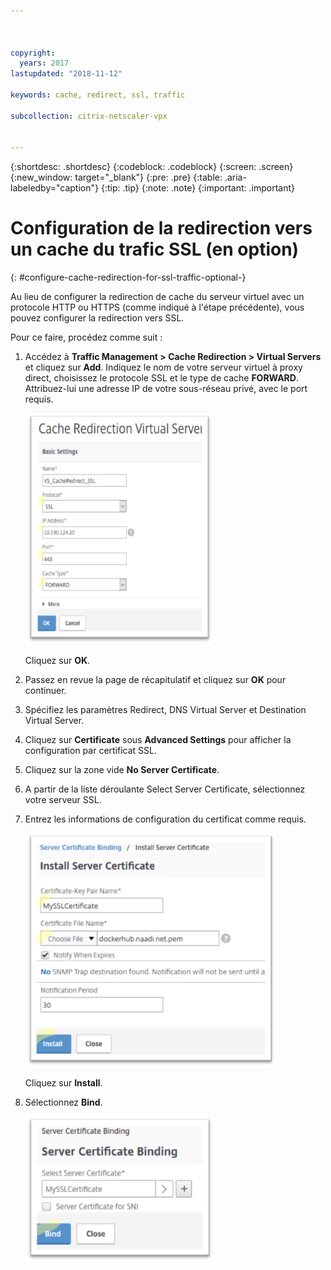 ```yaml
---



copyright:
  years: 2017
lastupdated: "2018-11-12"

keywords: cache, redirect, ssl, traffic

subcollection: citrix-netscaler-vpx


---
```


{:shortdesc: .shortdesc}
{:codeblock: .codeblock}
{:screen: .screen}
{:new_window: target="_blank"}
{:pre: .pre}
{:table: .aria-labeledby="caption"}
{:tip: .tip}
{:note: .note}
{:important: .important}

# Configuration de la redirection vers un cache du trafic SSL (en option)
{: #configure-cache-redirection-for-ssl-traffic-optional-}

Au lieu de configurer la redirection de cache du serveur virtuel avec un protocole HTTP ou HTTPS (comme indiqué à l'étape précédente), vous pouvez configurer la redirection vers SSL.

Pour ce faire, procédez comme suit :

1. Accédez à **Traffic Management > Cache Redirection > Virtual Servers** et cliquez sur **Add**. Indiquez le nom de votre serveur virtuel à proxy direct, choisissez le protocole SSL et le type de cache **FORWARD**. Attribuez-lui une adresse IP de votre sous-réseau privé, avec le port requis.

	<img src="images/fp14.png" alt="dessin" style="width: 300px;"/>

	Cliquez sur **OK**.

2. Passez en revue la page de récapitulatif et cliquez sur **OK** pour continuer.
3. Spécifiez les paramètres Redirect, DNS Virtual Server et Destination Virtual Server.
4. Cliquez sur **Certificate** sous **Advanced Settings** pour afficher la configuration par certificat SSL.
5. Cliquez sur la zone vide **No Server Certificate**.
6. A partir de la liste déroulante Select Server Certificate, sélectionnez votre serveur SSL.
7. Entrez les informations de configuration du certificat comme requis.

	<img src="images/fp15.png" alt="dessin" style="width: 400px;"/>

	Cliquez sur **Install**.

8. Sélectionnez **Bind**.

	<img src="images/fp16.png" alt="dessin" style="width: 300px;"/>
